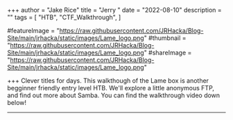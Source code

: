 +++
author = "Jake Rice"
title = "Jerry "
date = "2022-08-10"
description = ""
tags = [
    "HTB",
    "CTF_Walkthrough",
]

#featureImage = "https://raw.githubusercontent.com/JRHacka/Blog-Site/main/jrhacka/static/images/Lame_logo.png"
#thumbnail = "https://raw.githubusercontent.com/JRHacka/Blog-Site/main/jrhacka/static/images/Lame_logo.png"
#shareImage = "https://raw.githubusercontent.com/JRHacka/Blog-Site/main/jrhacka/static/images/Lame_logo.png"

+++
Clever titles for days. This walkthough of the Lame box is another begginner friendly entry level HTB. We'll explore a little anonymous FTP, and find out more about Samba. You can find the walkthrough video down below!

<!--more-->
---